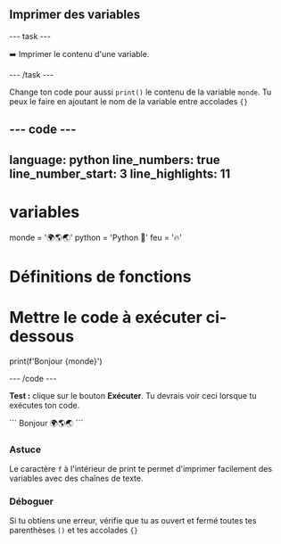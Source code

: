 <h2 class="c-project-heading--task">Imprimer des variables</h2>

--- task ---

➡️ Imprimer le contenu d'une variable.

--- /task ---

Change ton code pour aussi `print()` le contenu de la variable `monde`. Tu peux le faire en ajoutant le nom de la variable entre accolades `{}`

--- code ---
---
language: python
line_numbers: true
line_number_start: 3
line_highlights: 11
---

# variables
monde = '🌍🌎🌏'
python = 'Python 🐍'
feu = '🔥'

# Définitions de fonctions

# Mettre le code à exécuter ci-dessous
print(f'Bonjour {monde}')

--- /code ---

**Test :** clique sur le bouton **Exécuter**.
Tu devrais voir ceci lorsque tu exécutes ton code.

<div class="c-project-output">
```
Bonjour 🌍🌎🌏
```
</div>

<div class="c-project-callout c-project-callout--tip">

### Astuce

Le caractère `f` à l'intérieur de print te permet d'imprimer facilement des variables avec des chaînes de texte.

</div>

<div class="c-project-callout c-project-callout--debug">

### Déboguer

Si tu obtiens une erreur, vérifie que tu as ouvert et fermé toutes tes parenthèses `()` et tes accolades `{}`

</div>
